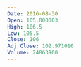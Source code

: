 ```yaml
---
Date: 2016-08-30
Open: 105.800003
High: 106.5
Low: 105.5
Close: 106
Adj Close: 102.971016
Volume: 24863900
---
```

